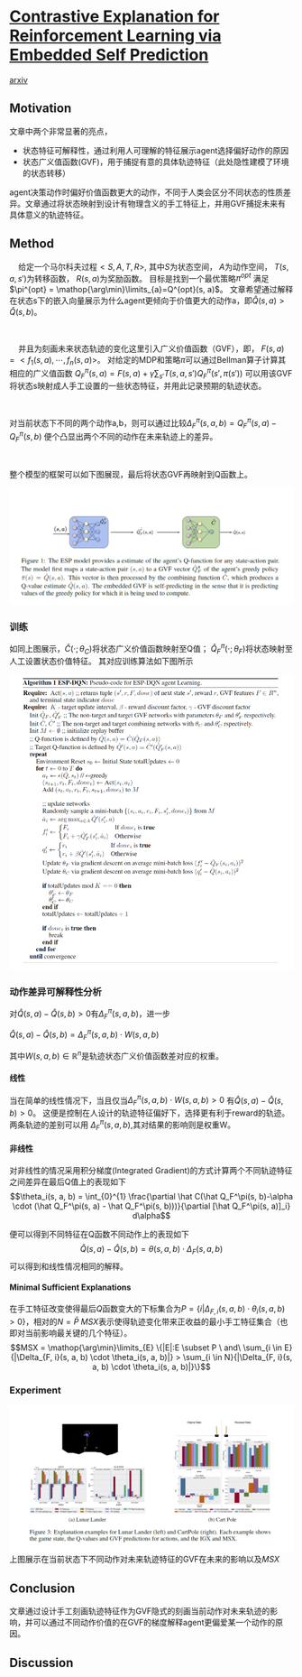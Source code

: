 # [Contrastive Explanation for Reinforcement Learning via Embedded Self Prediction](./contrastive_explanations_for_reinforcement_learning_via_embedded_self_predictions.pdf)
[arxiv](https://arxiv.org/abs/2010.05180)

## Motivation
文章中两个非常显著的亮点，
* 状态特征可解释性，通过利用人可理解的特征展示agent选择偏好动作的原因
* 状态广义值函数(GVF)，用于捕捉有意的具体轨迹特征（此处隐性建模了环境的状态转移）

agent决策动作时偏好价值函数更大的动作，不同于人类会区分不同状态的性质差异。文章通过将状态映射到设计有物理含义的手工特征上，并用GVF捕捉未来有具体意义的轨迹特征。

## Method
&nbsp;&nbsp;&nbsp;&nbsp;给定一个马尔科夫过程$<S,A,T,R>$,
其中$S$为状态空间，
$A$为动作空间，
$T(s, a, s \prime)$为转移函数，
$R(s, a)$为奖励函数。
目标是找到一个最优策略$\pi^{opt}$
满足
$\pi^{opt} = \mathop{\arg\min}\limits_{a}=Q^{opt}(s, a)$。
文章希望通过解释在状态s下的嵌入向量展示为什么agent更倾向于价值更大的动作a，即$\hat Q(s, a) > \hat Q(s, b)$。

<br/>

&nbsp;&nbsp;&nbsp;&nbsp;并且为刻画未来状态轨迹的变化这里引入广义价值函数（GVF），即，
$F(s,a) = <f_1(s,a), \cdots, f_n(s,a)>$。
对给定的MDP和策略$\pi$可以通过Bellman算子计算其相应的广义值函数
$Q_F^\pi(s, a) = F(s,a) + \gamma\sum_{s\prime}T(s, a, s \prime)Q_F^\pi(s \prime, \pi(s \prime))$
可以用该GVF将状态s映射成人手工设置的一些状态特征，并用此记录预期的轨迹状态。

<br/>

对当前状态下不同的两个动作a,b，则可以通过比较$\Delta_F^\pi(s,a,b)=Q_F^\pi(s, a)-Q_F^\pi(s, b)$
便个凸显出两个不同的动作在未来轨迹上的差异。

<br/>

整个模型的框架可以如下图展现，最后将状态GVF再映射到Q函数上。

![](fig/Contrastive_Explanation_for_RL_via_ESP/ESP_frame.jpg)

### 训练
如同上图展示，$\hat C(\cdot;\theta_C )$将状态广义价值函数映射至Q值；
$\hat Q_F^\pi(\cdot; \theta_F)$将状态映射至人工设置状态价值特征。
其对应训练算法如下图所示

![](fig/Contrastive_Explanation_for_RL_via_ESP/ESP_algo.jpg)

### 动作差异可解释性分析
对$\hat Q(s,a) - \hat Q(s,b) > 0$有$\Delta_F^\pi(s, a, b)$，进一步

$\hat Q(s,a) - \hat Q(s,b) = \Delta_F^\pi(s, a, b) \cdot W(s,a,b)$

其中$W(s, a, b) \in \mathbb{R}^n$是轨迹状态广义价值函数差对应的权重。

#### 线性
当在简单的线性情况下，当且仅当$\Delta_F^\pi(s, a, b) \cdot W(s,a,b) > 0$
有$\hat Q(s,a) - \hat Q(s,b) > 0$。
这便是控制在人设计的轨迹特征偏好下，选择更有利于reward的轨迹。两条轨迹的差别可以用
$\Delta_F^\pi(s,a,b)$,其对结果的影响则是权重W。

#### 非线性
对非线性的情况采用积分梯度(Integrated Gradient)的方式计算两个不同轨迹特征之间差异在最后Q值上的表现如下
$$\theta_i(s, a, b) = \int_{0}^{1} \frac{\partial \hat C(\hat Q_F^\pi(s, b)-\alpha \cdot (\hat Q_F^\pi(s, a) - \hat Q_F^\pi(s, b)))}{\partial [\hat Q_F^\pi(s, a)]_i} d\alpha$$

便可以得到不同特征在Q函数不同动作上的表现如下
$$\hat Q(s,a) - \hat Q(s,b) = \theta (s, a, b) \cdot \Delta_F(s, a, b)$$
可以得到和线性情况相同的解释。

#### Minimal Sufficient Explanations
在手工特征改变使得最后$Q$函数变大的下标集合为$P=\{i|\Delta_{F, i}(s, a, b) \cdot \theta_i(s, a, b)>0\}$，相对的$N = \bar P$
$MSX$表示使得轨迹变化带来正收益的最小手工特征集合（也即对当前影响最关键的几个特征）。
$$MSX = \mathop{\arg\min}\limits_{E} \{|E|:E \subset P \ and\ \sum_{i \in E}{|\Delta_{F, i}(s, a, b) \cdot \theta_i(s, a, b)|} > \sum_{i \in N}{|\Delta_{F, i}(s, a, b) \cdot \theta_i(s, a, b)|}\}$$

### Experiment
![](fig\Contrastive_Explanation_for_RL_via_ESP\exp.jpg)
上图展示在当前状态下不同动作对未来轨迹特征的GVF在未来的影响以及$MSX$

## Conclusion
文章通过设计手工刻画轨迹特征作为GVF隐式的刻画当前动作对未来轨迹的影响，并可以通过不同动作价值的在GVF的梯度解释agent更偏爱某一个动作的原因。

## Discussion

